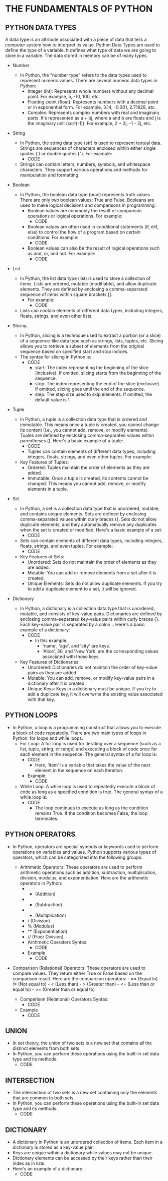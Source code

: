 # THE FUNDAMENTALS OF PYTHON 

## PYTHON DATA TYPES
A data type is an attribute associated with a piece of data that tells a computer system how to interpret its value. Python Data Types are used to define the type of a variable. It defines what type of data we are going to store in a variable. The data stored in memory can be of many types.
- Number
  - In Python, the "number type" refers to the data types used to represent numeric values. There are several numeric data types in Python:
    - Integer (int): Represents whole numbers without any decimal point. For example, 5, -10, 100, etc.
    - Floating-point (float): Represents numbers with a decimal point or in exponential form. For example, 3.14, -0.001, 2.71828, etc.
    - Complex: Represents complex numbers with real and imaginary parts. It's represented as a + bj, where a and b are floats and j is the imaginary unit (sqrt(-1)). For example, 2 + 3j, -1 - 2j, etc.
      
- String
  - In Python, the string data type (str) is used to represent textual data. Strings are sequences of characters enclosed within either single quotes (') or double quotes ("). For example:
      - CODE
  - Strings can contain letters, numbers, symbols, and whitespace characters. They support various operations and methods for manipulation and formatting. 
   
- Boolean
  - In Python, the boolean data type (bool) represents truth values. There are only two boolean values: True and False. Booleans are used to make logical decisions and comparisons in programming.
    - Boolean values are commonly the result of comparison operations or logical operations. For example:
      - CODE
    - Boolean values are often used in conditional statements (if, elif, else) to control the flow of a program based on certain conditions. For example:
      - CODE
    - Boolean values can also be the result of logical operations such as and, or, and not. For example:
      - CODE
  
- List
  - In Python, the list data type (list) is used to store a collection of items. Lists are ordered, mutable (modifiable), and allow duplicate elements. They are defined by enclosing a comma-separated sequence of items within square brackets [].
    - For example:
      - CODE
  - Lists can contain elements of different data types, including integers, floats, strings, and even other lists.
  
- Slicing
  - In Python, slicing is a technique used to extract a portion (or a slice) of a sequence-like data type such as strings, lists, tuples, etc. Slicing allows you to retrieve a subset of elements from the original sequence based on specified start and stop indices.
  - The syntax for slicing in Python is:
    - CODE
      - start: The index representing the beginning of the slice (inclusive). If omitted, slicing starts from the beginning of the sequence.
      - stop: The index representing the end of the slice (exclusive). If omitted, slicing goes until the end of the sequence.
      - step: The step size used to skip elements. If omitted, the default value is 1.

- Tuple
  - In Python, a tuple is a collection data type that is ordered and immutable. This means once a tuple is created, you cannot change its content (i.e., you cannot add, remove, or modify elements). Tuples are defined by enclosing comma-separated values within parentheses (). Here's a basic example of a tuple:
    - CODE
    - Tuples can contain elements of different data types, including integers, floats, strings, and even other tuples. For example:
  - Key Features of Tuples:
    - Ordered: Tuples maintain the order of elements as they are added.
    - Immutable: Once a tuple is created, its contents cannot be changed. This means you cannot add, remove, or modify elements in a tuple.

- Set
  - In Python, a set is a collection data type that is unordered, mutable, and contains unique elements. Sets are defined by enclosing comma-separated values within curly braces {}. Sets do not allow duplicate elements, and they automatically remove any duplicates when the set is created or modified. Here's a basic example of a set:
    - CODE
  - Sets can contain elements of different data types, including integers, floats, strings, and even tuples. For example:
    - CODE
  - Key Features of Sets:
    - Unordered: Sets do not maintain the order of elements as they are added.
    - Mutable: You can add or remove elements from a set after it is created.
    - Unique Elements: Sets do not allow duplicate elements. If you try to add a duplicate element to a set, it will be ignored.

- Dictionary
  - In Python, a dictionary is a collection data type that is unordered, mutable, and consists of key-value pairs. Dictionaries are defined by enclosing comma-separated key-value pairs within curly braces {}. Each key-value pair is separated by a colon :. Here's a basic example of a dictionary:
    - CODE
      - In this example:
        - 'name', 'age', and 'city' are keys.
        - 'Alice', 30, and 'New York' are the corresponding values associated with those keys.
  - Key Features of Dictionaries:
    - Unordered: Dictionaries do not maintain the order of key-value pairs as they are added.
    - Mutable: You can add, remove, or modify key-value pairs in a dictionary after it is created.
    - Unique Keys: Keys in a dictionary must be unique. If you try to add a duplicate key, it will overwrite the existing value associated with that key.


## PYTHON LOOPS
  - In Python, a loop is a programming construct that allows you to execute a block of code repeatedly. There are two main types of loops in Python: for loops and while loops.
    - For Loop: A for loop is used for iterating over a sequence (such as a list, tuple, string, or range) and executing a block of code once for each element in the sequence. The general syntax of a for loop is:
      - CODE
        - Here, 'item' is a variable that takes the value of the next element in the sequence on each iteration.
      - Example:
        - CODE
    - While Loop: A while loop is used to repeatedly execute a block of code as long as a specified condition is true. The general syntax of a while loop is:
      - CODE
        - The loop continues to execute as long as the condition remains True. If the condition becomes False, the loop terminates.
          

## PYTHON OPERATORS
  - In Python, operators are special symbols or keywords used to perform operations on variables and values. Python supports various types of operators, which can be categorized into the following groups:
    - Arithmetic Operators: These operators are used to perform arithmetic operations such as addition, subtraction, multiplication, division, modulus, and exponentiation. Here are the arithmetic operators in Python:
        - + (Addition)
        - - (Subtraction)
        - * (Multiplication)
        - / (Division)
        - % (Modulus)
        - ** (Exponentiation)
        - // (Floor Division)
      - Arithmetic Operators Syntax:
        - CODE
      - Example
        - CODE
          
  - Comparison (Relational) Operators: These operators are used to compare values. They return either True or False based on the comparison result. Here are the comparison operators:
        - == (Equal to)
        - != (Not equal to)
        - < (Less than)
        - > (Greater than)
        - <= (Less than or equal to)
        - >= (Greater than or equal to)
      - Comparison (Relational) Operators Syntax:
        - CODE
      - Example
        - CODE


## UNION
  - In set theory, the union of two sets is a new set that contains all the distinct elements from both sets.
  - In Python, you can perform these operations using the built-in set data type and its methods:
    - CODE
      

## INTERSECTION
  - The intersection of two sets is a new set containing only the elements that are common to both sets.
  - In Python, you can perform these operations using the built-in set data type and its methods:
    - CODE

## DICTIONARY
  - A dictionary in Python is an unordered collection of items. Each item in a dictionary is stored as a key-value pair.
  - Keys are unique within a dictionary while values may not be unique.
  - Dictionary elements can be accessed by their keys rather than their index as in lists.
  - Here's an example of a dictionary:
    - CODE
